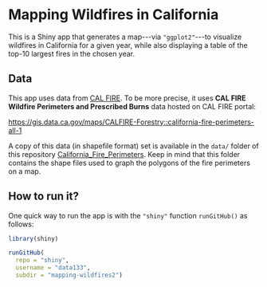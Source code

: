 # Mapping Wildfires in California

This is a Shiny app that generates a map---via `"ggplot2"`---to 
visualize wildfires in California for a given year, while also displaying a 
table of the top-10 largest fires in the chosen year.



## Data

This app uses data from [CAL FIRE](https://www.fire.ca.gov/). To be more
precise, it uses __CAL FIRE Wildfire Perimeters and Prescribed Burns__ data 
hosted on CAL FIRE portal:

<https://gis.data.ca.gov/maps/CALFIRE-Forestry::california-fire-perimeters-all-1>

A copy of this data (in shapefile format) set is available in the `data/` 
folder of this repository
[California_Fire_Perimeters](../data/California_Fire_Perimeters). 
Keep in mind that this folder contains the shape files used to graph the
polygons of the fire perimeters on a map.



## How to run it?

One quick way to run the app is with the `"shiny"` function `runGitHub()` as follows:

```R
library(shiny)

runGitHub(
  repo = "shiny", 
  username = "data133", 
  subdir = "mapping-wildfires2")
```

